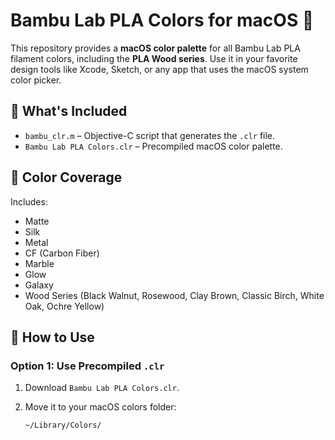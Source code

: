 # Bambu Lab PLA Colors for macOS 🎨

This repository provides a **macOS color palette** for all Bambu Lab PLA filament colors, including the **PLA Wood series**. Use it in your favorite design tools like Xcode, Sketch, or any app that uses the macOS system color picker.

## 📂 What's Included

- `bambu_clr.m` – Objective-C script that generates the `.clr` file.
- `Bambu Lab PLA Colors.clr` – Precompiled macOS color palette.

## 🎯 Color Coverage

Includes:
- Matte
- Silk
- Metal
- CF (Carbon Fiber)
- Marble
- Glow
- Galaxy
- Wood Series (Black Walnut, Rosewood, Clay Brown, Classic Birch, White Oak, Ochre Yellow)

## 🚀 How to Use

### Option 1: Use Precompiled `.clr`

1. Download `Bambu Lab PLA Colors.clr`.
2. Move it to your macOS colors folder:

   ```bash
   ~/Library/Colors/
